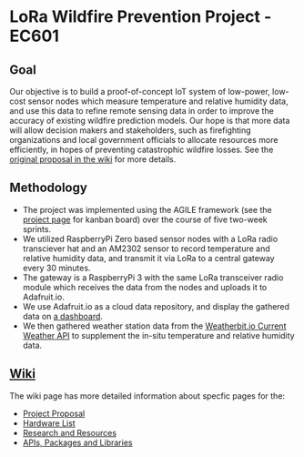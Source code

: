# LoRa Wildfire Prevention Project - EC601

## Goal
Our objective is to build a proof-of-concept IoT system of low-power, low-cost sensor nodes which measure temperature and relative humidity data, and use this data to refine remote sensing data in order to improve the accuracy of existing wildfire prediction models. Our hope is that more data will allow decision makers and stakeholders, such as firefighting organizations and local government officials to allocate resources more efficiently, in hopes of preventing catastrophic wildfire losses. See the [original proposal in the wiki](https://github.com/ianjchadwick/LoRaWildfirePrevention-EC601Project/wiki/Project-Proposal) for more details.

## Methodology
* The project was implemented using the AGILE framework (see the [project page](https://github.com/ianjchadwick/LoRaWildfirePrevention-EC601Project/projects/1) for kanban board) over the course of five two-week sprints.
* We utilized RaspberryPi Zero based sensor nodes with a LoRa radio transciever hat and an AM2302 sensor to record temperature and relative humidity data, and transmit it via LoRa to a central gateway every 30 minutes. 
* The gateway is a RaspberryPi 3 with the same LoRa transceiver radio module which receives the data from the nodes and uploads it to Adafruit.io. 
* We use Adafruit.io as a cloud data repository, and display the gathered data on [a dashboard](https://io.adafruit.com/IanJChadwick/dashboards/lora-wildfire-project).
* We then gathered weather station data from the [Weatherbit.io Current Weather API](https://www.weatherbit.io/api/weather-current) to supplement the in-situ temperature and relative humidity data.

## [Wiki](https://github.com/ianjchadwick/LoRaWildfirePrevention-EC601Project/wiki) 
The wiki page has more detailed information about specfic pages for the:
* [Project Proposal](https://github.com/ianjchadwick/LoRaWildfirePrevention-EC601Project/wiki/Project-Proposal)
* [Hardware List](https://github.com/ianjchadwick/LoRaWildfirePrevention-EC601Project/wiki/Hardware)
* [Research and Resources](https://github.com/ianjchadwick/LoRaWildfirePrevention-EC601Project/wiki/Research-and-Resources)
* [APIs, Packages and Libraries](https://github.com/ianjchadwick/LoRaWildfirePrevention-EC601Project/wiki/APIs,-Packages-and-Libraries)
